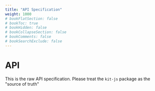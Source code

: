 ```yaml
---
title: "API Specification"
weight: 1000
# bookFlatSection: false
# bookToc: true
# bookHidden: false
# bookCollapseSection: false
# bookComments: false
# bookSearchExclude: false
---
```


# API
This is the raw API specification. Please treat the `kit-js` package as the "source of truth"